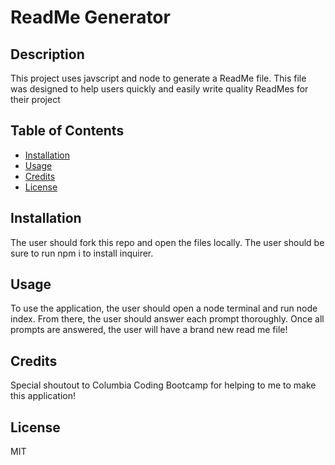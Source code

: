 # ReadMe Generator 

## Description
This project uses javscript and node to generate a ReadMe file. This file was designed to help users quickly and easily write quality ReadMes for their project

## Table of Contents
- [Installation](#installation)
- [Usage](#usage)
- [Credits](#credits)
- [License](#license)

## Installation
The user should fork this repo and open the files locally. The user should be sure to run npm i to install inquirer.

## Usage
To use the application, the user should open a node terminal and run node index. From there, the user should answer each prompt thoroughly. Once all prompts are answered, the user will have a brand new read me file!

## Credits
Special shoutout to Columbia Coding Bootcamp for helping to me to make this application!

## License
MIT
